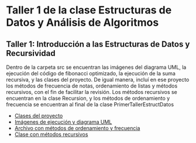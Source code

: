 # Taller 1 de la clase Estructuras de Datos y Análisis de Algoritmos
## Taller 1: Introducción a las Estructuras de Datos y Recursividad

Dentro de la carpeta src se encuentran las imágenes del diagrama UML, la ejecución del código de fibonacci optimizado, la ejecución de la suma recursiva, y las clases del proyecto. 
De igual manera, incluí en ese proyecto los métodos de frecuencia de notas, ordenamiento de listas y métodos recursivos, con el fin de facilitar la revisión. Los métodos recursivos 
se encuentran en la clase Recursion, y los métodos de ordenamiento y frecuencia se encuentran al final de la clase PrimerTallerEstructDatos

* [Clases del proyecto](https://github.com/Daniel-Prada27/Talleres_Datos_Algoritmos/tree/main/src/primertallerestructdatos)
* [Imágenes de ejecución y diagrama UML](https://github.com/Daniel-Prada27/Talleres_Datos_Algoritmos/tree/main/src)
* [Archivo con métodos de ordenamiento y frecuencia](https://github.com/Daniel-Prada27/Talleres_Datos_Algoritmos/blob/main/src/primertallerestructdatos/PrimerTallerEstructDatos.java)
* [Clase con métodos recursivos](https://github.com/Daniel-Prada27/Talleres_Datos_Algoritmos/blob/main/src/primertallerestructdatos/Recursion.java)
